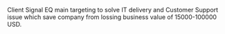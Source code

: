 Client Signal EQ main targeting to solve IT delivery and Customer Support issue which save company from lossing business value of 15000-100000 USD.
